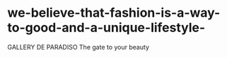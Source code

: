 # we-believe-that-fashion-is-a-way-to-good-and-a-unique-lifestyle-
GALLERY DE PARADISO The gate to your beauty 
